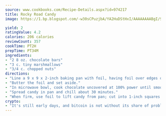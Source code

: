 ```yaml
---
source: www.cookbooks.com/Recipe-Details.aspx?id=974217
title: Rocky Road Candy
image: https://1.bp.blogspot.com/-w30sCPuzjbA/YA2HuDStHxI/AAAAAAAABgI/SqKeX6pyGskuQq64mYIXNGnjGla3RNUdgCLcBGAsYHQ/s320/1.png

yield: 2
ratingValue: 4.2
calories: 206 calories
reviewCount: 357
cookTime: PT2H
prepTime: PT34M
ingredients:
- "2 8 oz. chocolate bars"
- "3 c. tiny marshmallows"
- "3/4 c. chopped nuts"
directions:
- "Line a 9 x 9 x 2-inch baking pan with foil, having foil over edges of pan."
- "Butter the foil and set aside."
- "In microwave bowl, cook chocolate uncovered at 100% power until smooth when stirring. Stir in marshmallows and nuts."
- "Spread candy in pan and chill about 30 minutes."
- "When firm, use foil to lift candy from pan; cut into 1-inch squares."
crypto:
- "It's still early days, and bitcoin is not without its share of problems."
---
```

